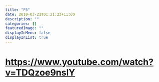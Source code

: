 ```yaml
---
title: "P5"
date: 2019-03-21T01:21:23+11:00
description: ""
categories: []
featuredImage: ""
displayInMenu: false
displayInList: true
---
```



# https://www.youtube.com/watch?v=TDQzoe9nslY